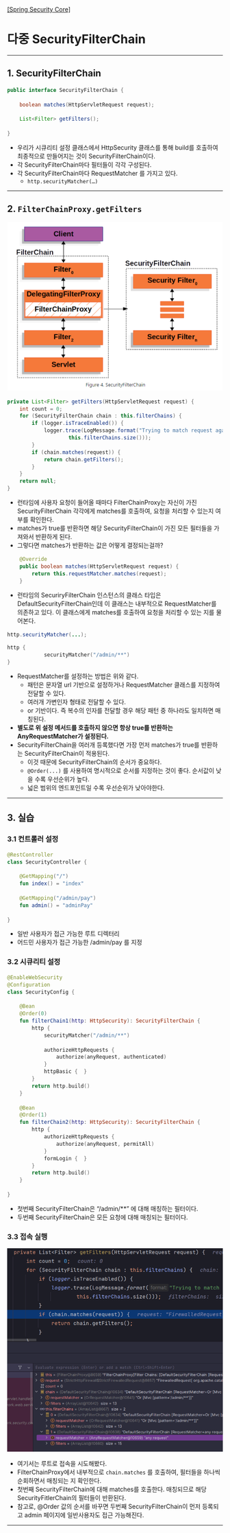 <nav>
    <a href="/#architecture" target="_blank">[Spring Security Core]</a>
</nav>

# 다중 SecurityFilterChain

---

## 1. SecurityFilterChain

```java
public interface SecurityFilterChain {

    boolean matches(HttpServletRequest request);

    List<Filter> getFilters();

}
```
- 우리가 시큐리티 설정 클래스에서 HttpSecurity 클래스를 통해 build를 호출하여 최종적으로 만들어지는 것이 SecurityFilterChain이다.
- 각 SecurityFilterChain마다 필터들이 각각 구성된다.
- 각 SecurityFilterChain마다 RequestMatcher 를 가지고 있다.
  - `http.securityMatcher(…)`

---

## 2. `FilterChainProxy.getFilters`

![multi-security-filterchain-1](./imgs/multi-security-filterchain-1.png)

```java
private List<Filter> getFilters(HttpServletRequest request) {
    int count = 0;
    for (SecurityFilterChain chain : this.filterChains) {
        if (logger.isTraceEnabled()) {
            logger.trace(LogMessage.format("Trying to match request against %s (%d/%d)", chain, ++count,
                    this.filterChains.size()));
        }
        if (chain.matches(request)) {
            return chain.getFilters();
        }
    }
    return null;
}
```
- 런타임에 사용자 요청이 들어올 때마다 FilterChainProxy는 자신이 가진 SecurityFilterChain 각각에게 matches를 호출하여, 요청을 처리할 수 있는지 여부를 확인한다.
- matches가 true를 반환하면 해당 SecurityFilterChain이 가진 모든 필터들을 가져와서 반환하게 된다.
- 그렇다면 matches가 반환하는 값은 어떻게 결정되는걸까?

```java
	@Override
	public boolean matches(HttpServletRequest request) {
		return this.requestMatcher.matches(request);
	}
```
- 런타임의 SecuriryFilterChain 인스턴스의 클래스 타입은 DefaultSecurityFilterChain인데
이 클래스는 내부적으로 RequestMatcher를 의존하고 있다. 이 클래스에게 matches를 호출하여 요청을 처리할 수 있는 지를 물어본다.

```java
http.securityMatcher(...);
```
```kotlin
http {
            securityMatcher("/admin/**")
}
```
- RequestMatcher를 설정하는 방법은 위와 같다.
  - 패턴은 문자열 url 기반으로 설정하거나 RequestMatcher 클래스를 지정하여 전달할 수 있다.
  - 여러개 가변인자 형태로 전달할 수 있다.
  - or 기반이다. 즉 복수의 인자를 전달할 경우 해당 패턴 중 하나라도 일치하면 매칭된다.
- **별도로 위 설정 메서드를 호출하지 않으면 항상 true를 반환하는 AnyRequestMatcher가 설정된다.**
- SecurityFilterChain을 여러개 등록했다면 가장 먼저 matches가 true를 반환하는 SecurityFilterChain이 적용된다.
  - 이것 때문에 SecurityFilterChain의 순서가 중요하다.
  - `@Order(...)` 를 사용하여 명시적으로 순서를 지정하는 것이 좋다. 순서값이 낮을 수록 우선순위가 높다.
  - 넓은 범위의 엔드포인트일 수록 우선순위가 낮아야한다.

---

## 3. 실습

### 3.1 컨트롤러 설정
```kotlin
@RestController
class SecurityController {

    @GetMapping("/")
    fun index() = "index"

    @GetMapping("/admin/pay")
    fun admin() = "adminPay"

}
```
- 일반 사용자가 접근 가능한 루트 디렉터리
- 어드민 사용자가 접근 가능한 /admin/pay  를 지정

### 3.2 시큐리티 설정
```kotlin
@EnableWebSecurity
@Configuration
class SecurityConfig {

    @Bean
    @Order(0)
    fun filterChain1(http: HttpSecurity): SecurityFilterChain {
        http {
            securityMatcher("/admin/**")

            authorizeHttpRequests {
                authorize(anyRequest, authenticated)
            }
            httpBasic {  }
        }
        return http.build()
    }

    @Bean
    @Order(1)
    fun filterChain2(http: HttpSecurity): SecurityFilterChain {
        http {
            authorizeHttpRequests {
                authorize(anyRequest, permitAll)
            }
            formLogin {  }
        }
        return http.build()
    }

}
```
- 첫번째 SecurityFilterChain은 “/admin/**” 에 대해 매칭하는 필터이다.
- 두번째 SecurityFilterChain은 모든 요청에 대해 매칭되는 필터이다.

### 3.3 접속 실행
![multi-security-filterchain-2](./imgs/multi-security-filterchain-2.png)

- 여기서는 루트로 접속을 시도해봤다.
- FilterChainProxy에서 내부적으로 `chain.matches` 를 호출하여, 필터들을 하나씩 순회하면서 매칭되는 지 확인한다.
- 첫번째 SecurityFilterChain에 대해 matches를 호출한다. 매칭되므로 해당 SecurityFitlerChain의 필터들이 반환된다.
- 참고로, @Order 값의 순서를 바꾸면 두번째 SecurityFilterChain이 먼저 등록되고 admin 페이지에 일반사용자도 접근 가능해진다.

---
